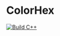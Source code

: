 # ColorHex
[![Build C++](https://github.com/lukehaz/ColorHex/actions/workflows/main.yml/badge.svg)](https://github.com/lukehaz/ColorHex/actions/workflows/main.yml)
